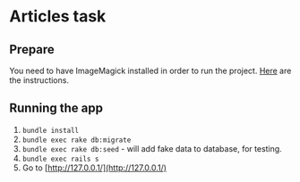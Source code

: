 # Articles task

## Prepare

You need to have ImageMagick installed in order to run the project.
[Here](https://github.com/thoughtbot/paperclip/tree/v4.3.8#image-processor) are the instructions.

## Running the app

1.  `bundle install`
2.  `bundle exec rake db:migrate`
3.  `bundle exec rake db:seed` - will add fake data to database, for testing.
4.  `bundle exec rails s`
5.  Go to [http://127.0.0.1/](http://127.0.0.1/)
